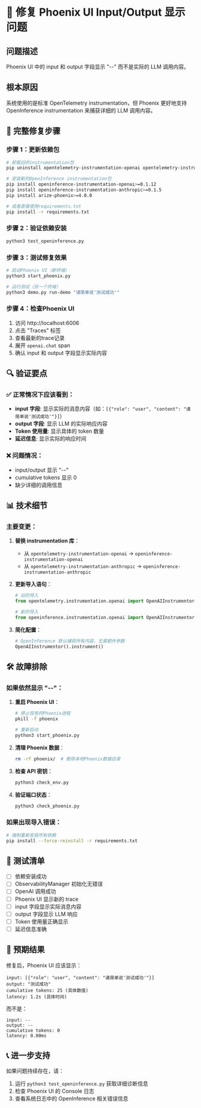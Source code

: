 # 🔧 修复 Phoenix UI Input/Output 显示问题

## 问题描述
Phoenix UI 中的 input 和 output 字段显示 "--" 而不是实际的 LLM 调用内容。

## 根本原因
系统使用的是标准 OpenTelemetry instrumentation，但 Phoenix 更好地支持 OpenInference instrumentation 来捕获详细的 LLM 调用内容。

## 🚀 完整修复步骤

### 步骤 1：更新依赖包
```bash
# 卸载旧的instrumentation包
pip uninstall opentelemetry-instrumentation-openai opentelemetry-instrumentation-anthropic -y

# 安装新的OpenInference instrumentation包
pip install openinference-instrumentation-openai>=0.1.12
pip install openinference-instrumentation-anthropic>=0.1.5  
pip install arize-phoenix>=4.0.0

# 或者直接使用requirements.txt
pip install -r requirements.txt
```

### 步骤 2：验证依赖安装
```bash
python3 test_openinference.py
```

### 步骤 3：测试修复效果
```bash
# 启动Phoenix UI（新终端）
python3 start_phoenix.py

# 运行测试（另一个终端）  
python3 demo.py run-demo "请简单说'测试成功'"
```

### 步骤 4：检查Phoenix UI
1. 访问 http://localhost:6006
2. 点击 "Traces" 标签
3. 查看最新的trace记录
4. 展开 `openai.chat` span
5. 确认 input 和 output 字段显示实际内容

## 🔍 验证要点

### ✅ 正常情况下应该看到：
- **input 字段**: 显示实际的消息内容（如：`[{"role": "user", "content": "请简单说'测试成功'"}]`）
- **output 字段**: 显示 LLM 的实际响应内容
- **Token 使用量**: 显示具体的 token 数量
- **延迟信息**: 显示实际的响应时间

### ❌ 问题情况：
- input/output 显示 "--"
- cumulative tokens 显示 0
- 缺少详细的调用信息

## 📊 技术细节

### 主要变更：
1. **替换 instrumentation 库**：
   - 从 `opentelemetry-instrumentation-openai` → `openinference-instrumentation-openai`
   - 从 `opentelemetry-instrumentation-anthropic` → `openinference-instrumentation-anthropic`

2. **更新导入语句**：
   ```python
   # 旧的导入
   from opentelemetry.instrumentation.openai import OpenAIInstrumentor
   
   # 新的导入  
   from openinference.instrumentation.openai import OpenAIInstrumentor
   ```

3. **简化配置**：
   ```python
   # OpenInference 默认捕获所有内容，无需额外参数
   OpenAIInstrumentor().instrument()
   ```

## 🛠️ 故障排除

### 如果依然显示 "--"：
1. **重启 Phoenix UI**：
   ```bash
   # 停止现有的Phoenix进程
   pkill -f phoenix
   
   # 重新启动
   python3 start_phoenix.py
   ```

2. **清理 Phoenix 数据**：
   ```bash
   rm -rf phoenix/  # 删除本地Phoenix数据目录
   ```

3. **检查 API 密钥**：
   ```bash
   python3 check_env.py
   ```

4. **验证端口状态**：
   ```bash
   python3 check_phoenix.py
   ```

### 如果出现导入错误：
```bash
# 强制重新安装所有依赖
pip install --force-reinstall -r requirements.txt
```

## 📝 测试清单

- [ ] 依赖安装成功
- [ ] ObservabilityManager 初始化无错误
- [ ] OpenAI 调用成功 
- [ ] Phoenix UI 显示新的 trace
- [ ] input 字段显示实际消息内容
- [ ] output 字段显示 LLM 响应
- [ ] Token 使用量正确显示
- [ ] 延迟信息准确

## 🎯 预期结果

修复后，Phoenix UI 应该显示：
```
input: [{"role": "user", "content": "请简单说'测试成功'"}]
output: "测试成功"
cumulative tokens: 25 (具体数值)
latency: 1.2s (具体时间)
```

而不是：
```
input: --
output: --  
cumulative tokens: 0
latency: 0.00ms
```

## 📞 进一步支持

如果问题持续存在，请：
1. 运行 `python3 test_openinference.py` 获取详细诊断信息
2. 检查 Phoenix UI 的 Console 日志
3. 查看系统日志中的 OpenInference 相关错误信息 